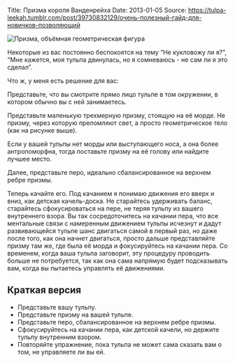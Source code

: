 Title: Призма короля Ванденрейха
Date: 2013-01-05
Source: https://tulpa-leekah.tumblr.com/post/39730832129/очень-полезный-гайд-для-новичков-позволяющий

![Призма, объёмная геометрическая фигура](/images/prism.png)

Некоторые из вас постоянно беспокоятся на тему “Не кукловожу ли я?”, “Мне кажется, моя тульпа двинулась, но я сомневаюсь - не сам ли я это сделал”.

Что ж, у меня есть решение для вас:

Представьте, что вы смотрите прямо лицо тульпе в том окружении, в котором обычно вы с ней занимаетесь.

Представьте маленькую трехмерную призму, стоящую на её морде. Не призму, через которую преломляют свет, а просто геометрическое тело (как на рисунке выше).

Если у вашей тульпы нет морды или выступающего носа, а она более антропоморфна, тогда поставьте призму на её голову или найдите лучшее место.

Далее, представьте перо, идеально сбалансированное на верхнем ребре призмы.

Теперь качайте его. Под качанием я понимаю движения его вверх и вниз, как детская качель-доска. Не старайтесь удерживать баланс, старайтесь сфокусироваться на пере, не теряя тульпу из вашего внутреннего взора. Вы так сосредоточитесь на качании пера, что все ментальные связи с намеренным движением тульпы исчезнут и дадут развивающейся тульпе шанс двигаться самой в первый раз, но даже после того, как она начнет двигаться, просто дальше представляйте призму там же, где была её морда и фокусируйтесь на качании пера. Со временем, когда ваша тульпа заговорит, эту процедуру проводить больше не потребуется, так как она сама напрямую будет подсказывать вам, когда вы пытаетесь управлять её движениями.

## Краткая версия

*   Представьте вашу тульпу.
*   Представьте призму на вашей тульпе.
*   Представьте перо, сбалансированное на верхнем ребре призмы.
*   Сфокусируйтесь на качании пера, как детской качели, но держите тульпу внутренним взором.
*   Повторяйте упражнение, пока тульпа не может сама сказать вам о том, не управляете ли вы ей.